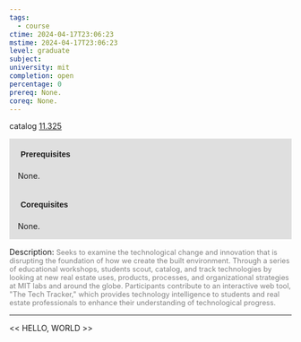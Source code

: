 ```yaml
---
tags:
  - course
ctime: 2024-04-17T23:06:23
mstime: 2024-04-17T23:06:23
level: graduate
subject: 
university: mit
completion: open
percentage: 0
prereq: None.
coreq: None.
---
```


catalog [11.325](http://student.mit.edu/catalog/m11c.html#11.325)

<span style="display: block; padding: 15px; background-color: rgb(100, 100, 100, 0.2);"><font id="m_prereq536_0" style="display: block; font-family: Arial, sans-serif; font-weight: bold; padding: 5px">Prerequisites</font><br><span id="prereq536_0">None.</span></span>
<span style="display: block; padding: 15px; background-color: rgb(100, 100, 100, 0.2);"><font id="m_coreq536_0" style="display: block; font-family: Arial, sans-serif; font-weight: bold; padding: 5px">Corequisites</font><br><span id="coreq536_0">None.</span></span>

<font style="">Description:</font>
<font style="color: grey; font-size: 0.8rem;">Seeks to examine the technological change and innovation that is disrupting the foundation of how we create the built environment. Through a series of educational workshops, students scout, catalog, and track technologies by looking at new real estate uses, products, processes, and organizational strategies at MIT labs and around the globe. Participants contribute to an interactive web tool, "The Tech Tracker," which provides technology intelligence to students and real estate professionals to enhance their understanding of technological progress.</font>



---

<< HELLO, WORLD >>
